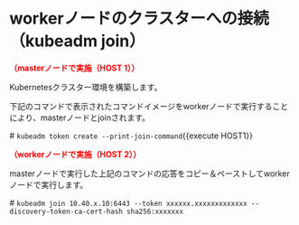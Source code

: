 # workerノードのクラスターへの接続（kubeadm join）
**<span style="color: red; ">（masterノードで実施（HOST 1））</span>**  

Kubernetesクラスター環境を構築します。  

下記のコマンドで表示されたコマンドイメージをworkerノードで実行することにより、masterノードとjoinされます。

\# `kubeadm token create --print-join-command`{{execute HOST1}}  

**<span style="color: red; ">（workerノードで実施（HOST 2））</span>**  

masterノードで実行した上記のコマンドの応答をコピー＆ペーストしてworkerノードで実行します。

\# `kubeadm join 10.40.x.10:6443 --token xxxxxx.xxxxxxxxxxxxx --discovery-token-ca-cert-hash sha256:xxxxxxx`  

